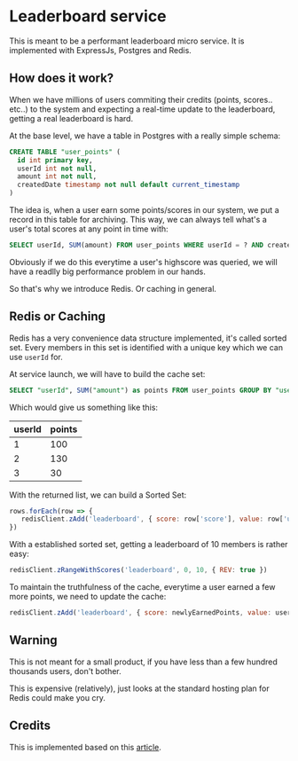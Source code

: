 # Leaderboard service

This is meant to be a performant leaderboard micro service. It is implemented with ExpressJs, Postgres and Redis.

## How does it work?

When we have millions of users commiting their credits (points, scores.. etc..) to the system and expecting a real-time update to the leaderboard, getting a real leaderboard is hard.

At the base level, we have a table in Postgres with a really simple schema:

```sql
CREATE TABLE "user_points" (
  id int primary key,
  userId int not null,
  amount int not null,
  createdDate timestamp not null default current_timestamp
)
```

The idea is, when a user earn some points/scores in our system, we put a record in this table for archiving. This way, we can always tell what's a user's total scores at any point in time with:

```sql
SELECT userId, SUM(amount) FROM user_points WHERE userId = ? AND createdDate >= ? GROUP BY userId
```

Obviously if we do this everytime a user's highscore was queried, we will have a readlly big performance problem in our hands.

So that's why we introduce Redis. Or caching in general.

## Redis or Caching

Redis has a very convenience data structure implemented, it's called sorted set. Every members in this set is identified with a unique key which we can use `userId` for.

At service launch, we will have to build the cache set:

```sql
SELECT "userId", SUM("amount") as points FROM user_points GROUP BY "userId"
```

Which would give us something like this:

| userId | points |
| ------ | ------ |
| 1      | 100    |
| 2      | 130    |
| 3      | 30     |

With the returned list, we can build a Sorted Set:

```js
rows.forEach(row => {
   redisClient.zAdd('leaderboard', { score: row['score'], value: row['userId']})
})
```

With a established sorted set, getting a leaderboard of 10 members is rather easy:

```js
redisClient.zRangeWithScores('leaderboard', 0, 10, { REV: true })
```

To maintain the truthfulness of the cache, everytime a user earned a few more points, we need to update the cache:

```js
redisClient.zAdd('leaderboard', { score: newlyEarnedPoints, value: userId}, { INCR: true })
```

## Warning

This is not meant for a small product, if you have less than a few hundred thousands users, don't bother.

This is expensive (relatively), just looks at the standard hosting plan for Redis could make you cry.

## Credits

This is implemented based on this [article](https://levelup.gitconnected.com/how-we-created-a-real-time-leaderboard-for-a-million-users-555aaa3ccf7b).
